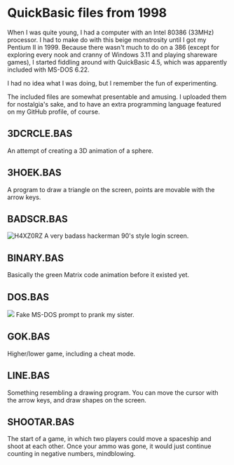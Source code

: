 # QuickBasic files from 1998

When I was quite young, I had a computer with an Intel 80386 (33MHz) processor. I had to make do with this beige monstrosity
until I got my Pentium II in 1999. Because there wasn't much to do on a 386 (except for exploring every nook and cranny of Windows 3.11
and playing shareware games), I started fiddling around with QuickBasic 4.5, which was apparently included with MS-DOS 6.22.

I had no idea what I was doing, but I remember the fun of experimenting.

The included files are somewhat presentable and amusing. I uploaded them for nostalgia's sake, and to have an extra programming language
featured on my GitHub profile, of course.

## 3DCRCLE.BAS
An attempt of creating a 3D animation of a sphere.

## 3HOEK.BAS
A program to draw a triangle on the screen, points are movable with the arrow keys.

## BADSCR.BAS
<img src="screengraps/badscr.gif" alt="H4XZ0RZ"/>  
A very badass hackerman 90's style login screen.

## BINARY.BAS
Basically the green Matrix code animation before it existed yet.

## DOS.BAS
<img src="screengraps/DOS.gif"/>  
Fake MS-DOS prompt to prank my sister.

## GOK.BAS
Higher/lower game, including a cheat mode.

## LINE.BAS
Something resembling a drawing program. You can move the cursor with the arrow keys, and draw shapes on the screen.

## SHOOTAR.BAS
The start of a game, in which two players could move a spaceship and shoot at each other. Once your ammo was gone, it would just continue
counting in negative numbers, mindblowing.


